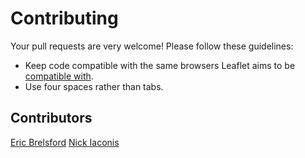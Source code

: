 Contributing
============

Your pull requests are very welcome! Please follow these guidelines:

 * Keep code compatible with the same browsers Leaflet aims to be [compatible
   with](http://leafletjs.com/features.html).
 * Use four spaces rather than tabs.


## Contributors

[Eric Brelsford](https://github.com/ebrelsford)
[Nick Iaconis](https://github.com/codefox421)
